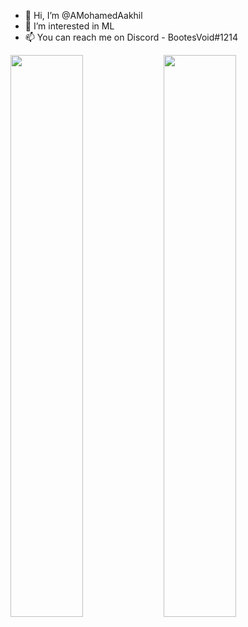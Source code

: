 - 👋 Hi, I’m @AMohamedAakhil
- 👀 I’m interested in ML 
- 📫 You can reach me on Discord - BootesVoid#1214

<!---
AMohamedAakhil/AMohamedAakhil is a ✨ special ✨ repository because its `README.md` (this file) appears on your GitHub profile.
You can click the Preview link to take a look at your changes.
--->
<a href="https://github.com/AMohamedAakhil">
    <img align="left" width="48%" src="https://github-readme-stats.vercel.app/api?username=AMohamedAakhil&show_icons=true&theme=radical&hide_border=true" />
    <img width="48%" src="https://github-readme-stats.vercel.app/api/top-langs/?username=AMohamedAakhil&theme=radical&hide_border=true&layout=compact&card_width=445&bg_color=00000000" />
</a>



